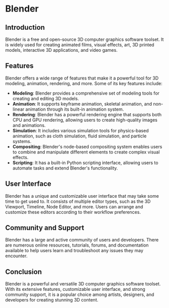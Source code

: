 # Blender

## Introduction

Blender is a free and open-source 3D computer graphics software toolset. It is widely used for creating animated films, visual effects, art, 3D printed models, interactive 3D applications, and video games.

## Features

Blender offers a wide range of features that make it a powerful tool for 3D modeling, animation, rendering, and more. Some of its key features include:

- **Modeling**: Blender provides a comprehensive set of modeling tools for creating and editing 3D models.
- **Animation**: It supports keyframe animation, skeletal animation, and non-linear animation through its built-in animation system.
- **Rendering**: Blender has a powerful rendering engine that supports both CPU and GPU rendering, allowing users to create high-quality images and animations.
- **Simulation**: It includes various simulation tools for physics-based animation, such as cloth simulation, fluid simulation, and particle systems.
- **Compositing**: Blender's node-based compositing system enables users to combine and manipulate different elements to create complex visual effects.
- **Scripting**: It has a built-in Python scripting interface, allowing users to automate tasks and extend Blender's functionality.

## User Interface

Blender has a unique and customizable user interface that may take some time to get used to. It consists of multiple editor types, such as the 3D Viewport, Timeline, Node Editor, and more. Users can arrange and customize these editors according to their workflow preferences.

## Community and Support

Blender has a large and active community of users and developers. There are numerous online resources, tutorials, forums, and documentation available to help users learn and troubleshoot any issues they may encounter.

## Conclusion

Blender is a powerful and versatile 3D computer graphics software toolset. With its extensive features, customizable user interface, and strong community support, it is a popular choice among artists, designers, and developers for creating stunning 3D content.

